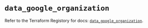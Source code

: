 # `data_google_organization`

Refer to the Terraform Registory for docs: [`data_google_organization`](https://registry.terraform.io/providers/hashicorp/google/5.29.0/docs/data-sources/organization).
